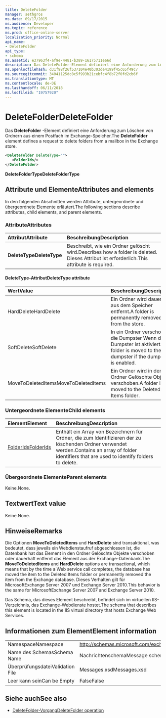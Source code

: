 ```yaml
---
title: DeleteFolder
manager: sethgros
ms.date: 09/17/2015
ms.audience: Developer
ms.topic: reference
ms.prod: office-online-server
localization_priority: Normal
api_name:
- DeleteFolder
api_type:
- schema
ms.assetid: e37963f4-af9e-4481-b389-16175711e66d
description: Das DeleteFolder-Element definiert eine Anforderung zum Löschen von Ordnern aus einem Postfach im Exchange-Speicher.
ms.openlocfilehash: d31f98f26f537104e40b303de4199f45c65f49c7
ms.sourcegitcommit: 34041125dc8c5f993b21cebfc4f8b72f0fd2cb6f
ms.translationtype: MT
ms.contentlocale: de-DE
ms.lasthandoff: 06/11/2018
ms.locfileid: "19757920"
---
```

# <a name="deletefolder"></a><span data-ttu-id="63563-103">DeleteFolder</span><span class="sxs-lookup"><span data-stu-id="63563-103">DeleteFolder</span></span>

<span data-ttu-id="63563-104">Das **DeleteFolder** -Element definiert eine Anforderung zum Löschen von Ordnern aus einem Postfach im Exchange-Speicher.</span><span class="sxs-lookup"><span data-stu-id="63563-104">The **DeleteFolder** element defines a request to delete folders from a mailbox in the Exchange store.</span></span> 
  
```XML
<DeleteFolder DeleteType="">
   <FolderIds/>
</DeleteFolder>
```

 <span data-ttu-id="63563-105">**DeleteFolderType**</span><span class="sxs-lookup"><span data-stu-id="63563-105">**DeleteFolderType**</span></span>
## <a name="attributes-and-elements"></a><span data-ttu-id="63563-106">Attribute und Elemente</span><span class="sxs-lookup"><span data-stu-id="63563-106">Attributes and elements</span></span>

<span data-ttu-id="63563-107">In den folgenden Abschnitten werden Attribute, untergeordnete und übergeordnete Elemente erläutert.</span><span class="sxs-lookup"><span data-stu-id="63563-107">The following sections describe attributes, child elements, and parent elements.</span></span>
  
### <a name="attributes"></a><span data-ttu-id="63563-108">Attribute</span><span class="sxs-lookup"><span data-stu-id="63563-108">Attributes</span></span>

|<span data-ttu-id="63563-109">**Attribut**</span><span class="sxs-lookup"><span data-stu-id="63563-109">**Attribute**</span></span>|<span data-ttu-id="63563-110">**Beschreibung**</span><span class="sxs-lookup"><span data-stu-id="63563-110">**Description**</span></span>|
|:-----|:-----|
|<span data-ttu-id="63563-111">**DeleteType**</span><span class="sxs-lookup"><span data-stu-id="63563-111">**DeleteType**</span></span> <br/> |<span data-ttu-id="63563-112">Beschreibt, wie ein Ordner gelöscht wird.</span><span class="sxs-lookup"><span data-stu-id="63563-112">Describes how a folder is deleted.</span></span> <span data-ttu-id="63563-113">Dieses Attribut ist erforderlich.</span><span class="sxs-lookup"><span data-stu-id="63563-113">This attribute is required.</span></span>  <br/> |
   
#### <a name="deletetype-attribute"></a><span data-ttu-id="63563-114">DeleteType-Attribut</span><span class="sxs-lookup"><span data-stu-id="63563-114">DeleteType attribute</span></span>

|<span data-ttu-id="63563-115">**Wert**</span><span class="sxs-lookup"><span data-stu-id="63563-115">**Value**</span></span>|<span data-ttu-id="63563-116">**Beschreibung**</span><span class="sxs-lookup"><span data-stu-id="63563-116">**Description**</span></span>|
|:-----|:-----|
|<span data-ttu-id="63563-117">HardDelete</span><span class="sxs-lookup"><span data-stu-id="63563-117">HardDelete</span></span>  <br/> |<span data-ttu-id="63563-118">Ein Ordner wird dauerhaft aus dem Speicher entfernt.</span><span class="sxs-lookup"><span data-stu-id="63563-118">A folder is permanently removed from the store.</span></span>  <br/> |
|<span data-ttu-id="63563-119">SoftDelete</span><span class="sxs-lookup"><span data-stu-id="63563-119">SoftDelete</span></span>  <br/> |<span data-ttu-id="63563-120">In ein Ordner verschoben die Dumpster Wenn die Dumpster ist aktiviert.</span><span class="sxs-lookup"><span data-stu-id="63563-120">A folder is moved to the dumpster if the dumpster is enabled.</span></span>  <br/> |
|<span data-ttu-id="63563-121">MoveToDeletedItems</span><span class="sxs-lookup"><span data-stu-id="63563-121">MoveToDeletedItems</span></span>  <br/> |<span data-ttu-id="63563-122">Ein Ordner wird in den Ordner Gelöschte Objekte verschoben.</span><span class="sxs-lookup"><span data-stu-id="63563-122">A folder is moved to the Deleted Items folder.</span></span>  <br/> |
   
### <a name="child-elements"></a><span data-ttu-id="63563-123">Untergeordnete Elemente</span><span class="sxs-lookup"><span data-stu-id="63563-123">Child elements</span></span>

|<span data-ttu-id="63563-124">**Element**</span><span class="sxs-lookup"><span data-stu-id="63563-124">**Element**</span></span>|<span data-ttu-id="63563-125">**Beschreibung**</span><span class="sxs-lookup"><span data-stu-id="63563-125">**Description**</span></span>|
|:-----|:-----|
|[<span data-ttu-id="63563-126">FolderIds</span><span class="sxs-lookup"><span data-stu-id="63563-126">FolderIds</span></span>](folderids.md) <br/> |<span data-ttu-id="63563-127">Enthält ein Array von Bezeichnern für Ordner, die zum Identifizieren der zu löschenden Ordner verwendet werden.</span><span class="sxs-lookup"><span data-stu-id="63563-127">Contains an array of folder identifiers that are used to identify folders to delete.</span></span>  <br/> |
   
### <a name="parent-elements"></a><span data-ttu-id="63563-128">Übergeordnete Elemente</span><span class="sxs-lookup"><span data-stu-id="63563-128">Parent elements</span></span>

<span data-ttu-id="63563-129">Keine.</span><span class="sxs-lookup"><span data-stu-id="63563-129">None.</span></span>
  
## <a name="text-value"></a><span data-ttu-id="63563-130">Textwert</span><span class="sxs-lookup"><span data-stu-id="63563-130">Text value</span></span>

<span data-ttu-id="63563-131">Keine.</span><span class="sxs-lookup"><span data-stu-id="63563-131">None.</span></span>
  
## <a name="remarks"></a><span data-ttu-id="63563-132">Hinweise</span><span class="sxs-lookup"><span data-stu-id="63563-132">Remarks</span></span>

<span data-ttu-id="63563-133">Die Optionen **MoveToDeletedItems** und **HardDelete** sind transaktional, was bedeutet, dass jeweils ein Webdienstaufruf abgeschlossen ist, die Datenbank hat das Element in den Ordner Gelöschte Objekte verschoben oder dauerhaft entfernt das Element aus der Exchange-Datenbank.</span><span class="sxs-lookup"><span data-stu-id="63563-133">The **MoveToDeletedItems** and **HardDelete** options are transactional, which means that by the time a Web service call completes, the database has moved the item to the Deleted Items folder or permanently removed the item from the Exchange database.</span></span> <span data-ttu-id="63563-134">Dieses Verhalten gilt für MicrosoftExchange Server 2007 und Exchange Server 2010.</span><span class="sxs-lookup"><span data-stu-id="63563-134">This behavior is the same for MicrosoftExchange Server 2007 and Exchange Server 2010.</span></span> 
  
<span data-ttu-id="63563-135">Das Schema, das dieses Element beschreibt, befindet sich im virtuellen IIS-Verzeichnis, das Exchange-Webdienste hostet.</span><span class="sxs-lookup"><span data-stu-id="63563-135">The schema that describes this element is located in the IIS virtual directory that hosts Exchange Web Services.</span></span>
  
## <a name="element-information"></a><span data-ttu-id="63563-136">Informationen zum Element</span><span class="sxs-lookup"><span data-stu-id="63563-136">Element information</span></span>

|||
|:-----|:-----|
|<span data-ttu-id="63563-137">Namespace</span><span class="sxs-lookup"><span data-stu-id="63563-137">Namespace</span></span>  <br/> |http://schemas.microsoft.com/exchange/services/2006/messages  <br/> |
|<span data-ttu-id="63563-138">Name des Schemas</span><span class="sxs-lookup"><span data-stu-id="63563-138">Schema Name</span></span>  <br/> |<span data-ttu-id="63563-139">Nachrichtenschema</span><span class="sxs-lookup"><span data-stu-id="63563-139">Message schema</span></span>  <br/> |
|<span data-ttu-id="63563-140">Überprüfungsdatei</span><span class="sxs-lookup"><span data-stu-id="63563-140">Validation File</span></span>  <br/> |<span data-ttu-id="63563-141">Messages.xsd</span><span class="sxs-lookup"><span data-stu-id="63563-141">Messages.xsd</span></span>  <br/> |
|<span data-ttu-id="63563-142">Leer kann sein</span><span class="sxs-lookup"><span data-stu-id="63563-142">Can be Empty</span></span>  <br/> |<span data-ttu-id="63563-143">False</span><span class="sxs-lookup"><span data-stu-id="63563-143">False</span></span>  <br/> |
   
## <a name="see-also"></a><span data-ttu-id="63563-144">Siehe auch</span><span class="sxs-lookup"><span data-stu-id="63563-144">See also</span></span>

- [<span data-ttu-id="63563-145">DeleteFolder-Vorgang</span><span class="sxs-lookup"><span data-stu-id="63563-145">DeleteFolder operation</span></span>](deletefolder-operation.md)

